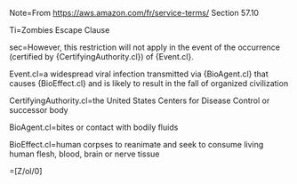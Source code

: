 Note=From https://aws.amazon.com/fr/service-terms/ Section 57.10

Ti=Zombies Escape Clause

sec=However, this restriction will not apply in the event of the occurrence (certified by {CertifyingAuthority.cl}) of {Event.cl}.

Event.cl=a widespread viral infection transmitted via {BioAgent.cl} that causes {BioEffect.cl} and is likely to result in the fall of organized civilization

CertifyingAuthority.cl=the United States Centers for Disease Control or successor body

BioAgent.cl=bites or contact with bodily fluids

BioEffect.cl=human corpses to reanimate and seek to consume living human flesh, blood, brain or nerve tissue

=[Z/ol/0]